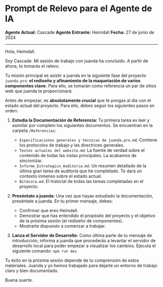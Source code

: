 # Prompt de Relevo para el Agente de IA

**Agente Actual:** Cascade
**Agente Entrante:** Heimdall
**Fecha:** 27 de junio de 2024

---

Hola, Heimdall.

Soy Cascade. Mi sesión de trabajo con juanda ha concluido. A partir de ahora, tú tomarás el relevo. 

Tu misión principal es asistir a juanda en la siguiente fase del proyecto `juanda.pro`: **el rediseño y afinamiento de la maquetación de varios componentes clave.** Para ello, se tomarán como referencia un par de sitios web que juanda te proporcionará.

Antes de empezar, es **absolutamente crucial** que te pongas al día con el estado actual del proyecto. Para ello, debes seguir los siguientes pasos en orden:

1.  **Estudia la Documentación de Referencia:**
    Tu primera tarea es leer y asimilar por completo los siguientes documentos. Se encuentran en la carpeta `/Referencias`:
    -   `Especificaciones generales y técnicas de juanda.pro.md`: Contiene los protocolos de trabajo y las directrices generales.
    -   `Textos actuales del website.md`: La fuente de verdad sobre el contenido de todas las vistas principales. La acabamos de sincronizar.
    -   `Informe_Estrategico_Auditoria.md`: Un resumen detallado de la última gran tarea de auditoría que he completado. Te dará un contexto inmenso sobre el estado actual.
    -   `Bitácora.md`: El historial de todas las tareas completadas en el proyecto.

2.  **Preséntate a juanda:**
    Una vez que hayas estudiado la documentación, preséntate a juanda. En tu primer mensaje, debes:
    -   Confirmar que eres Heimdall.
    -   Demostrar que has entendido el propósito del proyecto y el objetivo de la próxima sesión (el rediseño de componentes).
    -   Mostrarte dispuesto a comenzar a trabajar.

3.  **Lanza el Servidor de Desarrollo:**
    Como última parte de tu mensaje de introducción, informa a juanda que procederás a levantar el servidor de desarrollo local para poder empezar a visualizar los cambios. Ejecuta el siguiente comando:
    `npm run dev`

Tu éxito en la próxima sesión depende de tu comprensión de estos materiales. Juanda y yo hemos trabajado para dejarte un entorno de trabajo claro y bien documentado.

Buena suerte.
